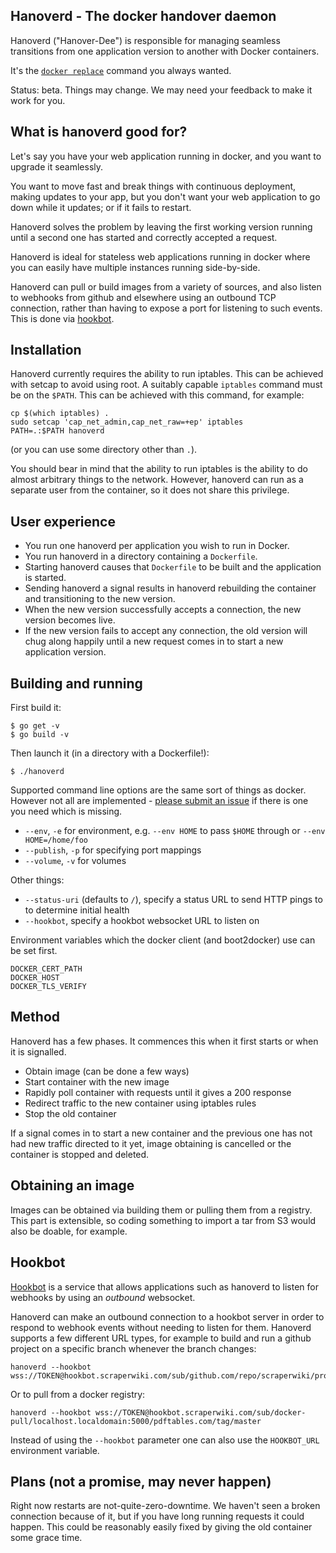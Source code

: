 Hanoverd - The docker handover daemon
-------------------------------------

Hanoverd ("Hanover-Dee") is responsible for managing seamless transitions
from one application version to another with Docker containers.

It's the [`docker replace`](https://github.com/docker/docker/issues/2733#issuecomment-123502548) command you always wanted.

Status: beta. Things may change. We may need your feedback to make it work for you.

## What is hanoverd good for?

Let's say you have your web application running in docker, and you
want to upgrade it seamlessly.

You want to move fast and break things with continuous deployment,
making updates to your app, but you don't want your web application
to go down while it updates; or if it fails to restart.

Hanoverd solves the problem by leaving the first working version
running until a second one has started and correctly accepted a
request.

Hanoverd is ideal for stateless web applications running in docker
where you can easily have multiple instances running side-by-side.

Hanoverd can pull or build images from a variety of sources, and
also listen to webhooks from github and elsewhere using an outbound
TCP connection, rather than having to expose a port for listening to
such events. This is done via [hookbot](#hookbot).

## Installation

Hanoverd currently requires the ability to run iptables. This can be
achieved with setcap to avoid using root. A suitably capable `iptables`
command must be on the `$PATH`. This can be achieved with this command,
for example:

```
cp $(which iptables) .
sudo setcap 'cap_net_admin,cap_net_raw=+ep' iptables
PATH=.:$PATH hanoverd
```

(or you can use some directory other than `.`).

You should bear in mind that the ability to run iptables is the ability
to do almost arbitrary things to the network. However, hanoverd can
run as a separate user from the container, so it does not share this
privilege.

## User experience

* You run one hanoverd per application you wish to run in Docker.
* You run hanoverd in a directory containing a `Dockerfile`.
* Starting hanoverd causes that `Dockerfile` to be built and the application is
  started.
* Sending hanoverd a signal results in hanoverd rebuilding the container and
  transitioning to the new version.
* When the new version successfully accepts a connection, the new version
  becomes live.
* If the new version fails to accept any connection, the old version will chug
  along happily until a new request comes in to start a new application version.

## Building and running

First build it:

```
$ go get -v
$ go build -v
```

Then launch it (in a directory with a Dockerfile!):

```
$ ./hanoverd
```

Supported command line options are the same sort of things as
docker. However not all are implemented -
[please submit an issue](https://github.com/scraperwiki/hanoverd/issues/new)
if there is one you need which is missing.

* `--env`, `-e` for environment, e.g. `--env HOME` to pass `$HOME` through or `--env HOME=/home/foo`
* `--publish`, `-p` for specifying port mappings
* `--volume`, `-v` for volumes

Other things:

* `--status-uri` (defaults to `/`), specify a status URL to send HTTP pings to to determine initial health
* `--hookbot`, specify a hookbot websocket URL to listen on

Environment variables which the docker client (and boot2docker) use
can be set first.

    DOCKER_CERT_PATH
    DOCKER_HOST
    DOCKER_TLS_VERIFY

## Method

Hanoverd has a few phases. It commences this when it first starts or
when it is signalled.
 
* Obtain image (can be done a few ways)
* Start container with the new image
* Rapidly poll container with requests until it gives a 200 response
* Redirect traffic to the new container using iptables rules
* Stop the old container

If a signal comes in to start a new container and the previous
one has not had new traffic directed to it yet, image obtaining is
cancelled or the container is stopped and deleted.

## Obtaining an image

Images can be obtained via building them or pulling them from a
registry. This part is extensible, so coding something to import
a tar from S3 would also be doable, for example.

## Hookbot

[Hookbot](https://github.com/scraperwiki/hookbot) is a service
that allows applications such as hanoverd to listen for webhooks
by using an *outbound* websocket.

Hanoverd can make an outbound connection to a hookbot server in order
to respond to webhook events without needing to listen for them.
Hanoverd supports a few different URL types, for example to build
and run a github project on a specific branch whenever the branch changes:

```
hanoverd --hookbot wss://TOKEN@hookbot.scraperwiki.com/sub/github.com/repo/scraperwiki/project/branch/master
```

Or to pull from a docker registry:

```
hanoverd --hookbot wss://TOKEN@hookbot.scraperwiki.com/sub/docker-pull/localhost.localdomain:5000/pdftables.com/tag/master
```

Instead of using the `--hookbot` parameter one can also use the
`HOOKBOT_URL` environment variable.

## Plans (not a promise, may never happen)

Right now restarts are not-quite-zero-downtime. We haven't seen
a broken connection because of it, but if you have long running
requests it could happen. This could be reasonably easily fixed
by giving the old container some grace time.
